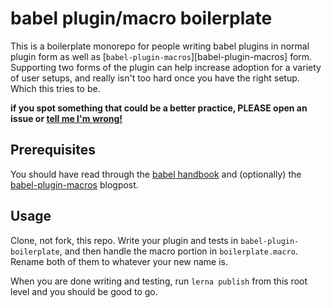 # babel plugin/macro boilerplate

This is a boilerplate monorepo for people writing babel plugins in normal plugin form as well as [`babel-plugin-macros`][babel-plugin-macros] form. Supporting two forms of the plugin can help increase adoption for a variety of user setups, and really isn't too hard once you have the right setup. Which this tries to be.

**if you spot something that could be a better practice, PLEASE open an issue or [tell me I'm wrong!](https://twitter.com/swyx)**

## Prerequisites

You should have read through the [babel handbook](https://github.com/jamiebuilds/babel-handbook/blob/master/translations/en/plugin-handbook.md) and (optionally) the [babel-plugin-macros](https://babeljs.io/blog/2017/09/11/zero-config-with-babel-macros) blogpost.

## Usage

Clone, not fork, this repo. Write your plugin and tests in `babel-plugin-boilerplate`, and then handle the macro portion in `boilerplate.macro`. Rename both of them to whatever your new name is.

When you are done writing and testing, run `lerna publish` from this root level and you should be good to go.